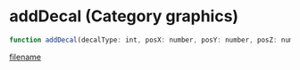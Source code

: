 # addDecal (Category graphics)

```js
function addDecal(decalType: int, posX: number, posY: number, posZ: number, p4: number, p5: number, p6: number, p7: number, p8: number, p9: number, width: number, height: number, rCoef: number, gCoef: number, bCoef: number, opacity: number, timeout: number, p17: boolean, p18: boolean, p19: boolean): number
```

[filename](addDecal_m.md ':include')